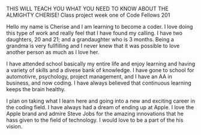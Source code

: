 THIS WILL TEACH YOU WHAT YOU NEED TO KNOW ABOUT THE ALMIGHTY CHERISE!
Class project week one of Code Fellows 201

Hello my name is Cherise and I am learning to become a coder. I love doing this type of work and really feel that I have found my calling. I have two daughters, 20 and 21; and a grandaughter who is 3 months. Being a grandma is very fullfilling and I never knew that it was possible to love another person as much as I love her. 

I have attended school basically my entire life and enjoy learning and having a variety of skills and a divese bank of knowledge. I have gone to school for automotivre, psychology, project management, and I have an AA in business, and now coding. I have always believed that continuous learning keeps the brain healthy.

I plan on taking what I learn here and going into a new and exciting career in the coding field. I have always had a dream of ending up at Apple. I love the Apple brand and admire Steve Jobs for the amazing innovations that he hass given to the field of technology. I would love to be a part of the his vision.
